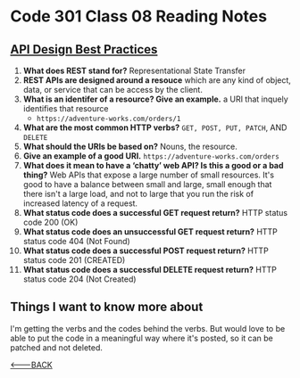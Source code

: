# Code 301 Class 08 Reading Notes

## [API Design Best Practices](https://docs.microsoft.com/en-us/azure/architecture/best-practices/api-design)

1. **What does REST stand for?** Representational State Transfer
2. **REST APIs are designed around a resouce** which are any kind of object, data, or service that can be access by the client.
3. **What is an identifer of a resource? Give an example.** a URI that inquely identifies that resource
   - `https://adventure-works.com/orders/1`
4. **What are the most common HTTP verbs?** `GET, POST, PUT, PATCH`, AND `DELETE`
5. **What should the URIs be based on?** Nouns, the resource.
6. **Give an example of a good URI.** `https://adventure-works.com/orders`
7. **What does it mean to have a ‘chatty’ web API? Is this a good or a bad thing?** Web APIs that expose a large number of small resources. It's good to have a balance between small and large, small enough that there isn't a large load, and not to large that you run the risk of increased latency of a request.
8. **What status code does a successful GET request return?** HTTP status code 200 (OK)
9. **What status code does an unsuccessful GET request return?** HTTP status code 404 (Not Found)
10. **What status code does a successful POST request return?** HTTP status code 201 (CREATED)
11. **What status code does a successful DELETE request return?** HTTP status code 204 (Not Created)

## Things I want to know more about

I'm getting the verbs and the codes behind the verbs. But would love to be able to put the code in a meaningful way where it's posted, so it can be patched and not deleted.

[<---BACK](README.md)
